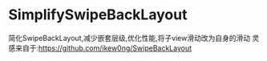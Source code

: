 # SimplifySwipeBackLayout
简化SwipeBackLayout,减少嵌套层级,优化性能,将子view滑动改为自身的滑动  灵感来自于:https://github.com/ikew0ng/SwipeBackLayout

